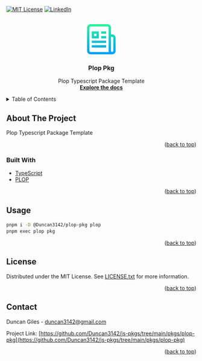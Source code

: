 <div id="top"></div>
<!--
*** Thanks for checking out the Best-README-Template. If you have a suggestion
*** that would make this better, please fork the repo and create a pull request
*** or simply open an issue with the tag "enhancement".
*** Don't forget to give the project a star!
*** Thanks again! Now go create something AMAZING! :D
-->

<!-- PROJECT SHIELDS -->
<!--
*** I'm using markdown "reference style" links for readability.
*** Reference links are enclosed in brackets [ ] instead of parentheses ( ).
*** See the bottom of this document for the declaration of the reference variables
*** for contributors-url, forks-url, etc. This is an optional, concise syntax you may use.
*** https://www.markdownguide.org/basic-syntax/#reference-style-links
-->

[![MIT License][license-shield]][license-url]
[![LinkedIn][linkedin-shield]][linkedin-url]

<!-- PROJECT LOGO -->
<br />
<div align="center">
	<a href="https://github.com/Duncan3142/js-pkgs/tree/main/pkgs/plop-pkg">
		<img src="https://raw.githubusercontent.com/Duncan3142/js-pkgs/main/logo.png" alt="Logo" width="80" height="80">
	</a>

<h3 align="center">Plop Pkg</h3>

<p align="center">
	Plop Typescript Package Template
	<br />
	<a href="https://github.com/Duncan3142/js-pkgs/tree/main/pkgs/plop-pkg"><strong>Explore the docs</strong></a>
</p>

</div>

<!-- TABLE OF CONTENTS -->
<details>
	<summary>Table of Contents</summary>
	<ol>
		<li>
			<a href="#about-the-project">About The Project</a>
			<ul>
				<li><a href="#built-with">Built With</a></li>
			</ul>
		</li>
		<li><a href="#usage">Usage</a></li>
		<li><a href="#license">License</a></li>
		<li><a href="#contact">Contact</a></li>
	</ol>
</details>

<!-- ABOUT THE PROJECT -->

## About The Project

Plop Typescript Package Template

<p align="right">(<a href="#top">back to top</a>)</p>

### Built With

- [TypeScript](https://www.typescriptlang.org/)
- [PLOP](https://plopjs.com/)

<p align="right">(<a href="#top">back to top</a>)</p>

<!-- USAGE EXAMPLES -->

## Usage

```bash
pnpm i -D @Duncan3142/plop-pkg plop
pnpm exec plop pkg
```

<p align="right">(<a href="#top">back to top</a>)</p>

<!-- LICENSE -->

## License

Distributed under the MIT License. See [LICENSE.txt](./LICENSE.txt) for more information.

<p align="right">(<a href="#top">back to top</a>)</p>

<!-- CONTACT -->

## Contact

Duncan Giles - duncan3142@gmail.com

Project Link: [https://github.com/Duncan3142/js-pkgs/tree/main/pkgs/plop-pkg](https://github.com/Duncan3142/js-pkgs/tree/main/pkgs/plop-pkg)

<p align="right">(<a href="#top">back to top</a>)</p>

<!-- MARKDOWN LINKS & IMAGES -->
<!-- https://www.markdownguide.org/basic-syntax/#reference-style-links -->

[license-shield]: https://img.shields.io/github/license/Duncan3142/js-pkgs/tree/main/pkgs/plop-pkg.svg?style=for-the-badge
[license-url]: ./LICENSE.txt
[linkedin-shield]: https://img.shields.io/badge/-LinkedIn-black.svg?style=for-the-badge&logo=linkedin&colorB=555
[linkedin-url]: https://linkedin.com/in/duncan3142

